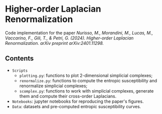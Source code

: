 # Higher-order Laplacian Renormalization

Code implementation for the paper *Nurisso, M., Morandini, M., Lucas, M., Vaccarino, F., Gili, T., & Petri, G. (2024). Higher-order Laplacian Renormalization. arXiv preprint arXiv:2401.11298.*

## Contents
- ``Scripts``
  - ``plotting.py``: functions to plot 2-dimensional simplicial complexes;
  - ``renormalize.py``: functions to compute the entropic susceptibility and renormalize simplicial complexes;
  - ``scomplex.py``: functions to work with simplicial complexes, generate them and compute their cross-order Laplacians.
- ``Notebooks``: jupyter notebooks for reproducing the paper's figures.
- ``Data``: datasets and pre-computed entropic susceptibility curves.
